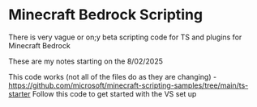 # Minecraft Bedrock Scripting

There is very vague or on;y beta scripting code for TS and plugins for Minecraft Bedrock

These are my notes starting on the 8/02/2025

This code works (not all of the files do as they are changing) - https://github.com/microsoft/minecraft-scripting-samples/tree/main/ts-starter
Follow this code to get started with the VS set up
